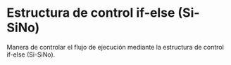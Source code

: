 # Estructura de control if-else (Si-SiNo)

Manera de controlar el flujo de ejecución mediante la estructura de control if-else (Si-SiNo).
